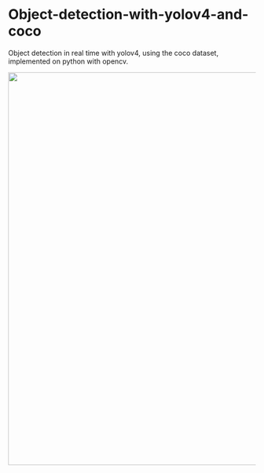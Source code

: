 # Object-detection-with-yolov4-and-coco
Object detection in real time with yolov4, using the coco dataset, implemented on python with opencv.


<p align="center">
  <img width="800" src="object_detection.gif">
  
</p>
